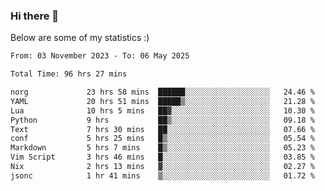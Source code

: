 ### Hi there 👋
Below are some of my statistics :)

<!--START_SECTION:waka-->

```txt
From: 03 November 2023 - To: 06 May 2025

Total Time: 96 hrs 27 mins

norg             23 hrs 58 mins  ██████░░░░░░░░░░░░░░░░░░░   24.46 %
YAML             20 hrs 51 mins  █████▒░░░░░░░░░░░░░░░░░░░   21.28 %
Lua              10 hrs 5 mins   ██▓░░░░░░░░░░░░░░░░░░░░░░   10.30 %
Python           9 hrs           ██▒░░░░░░░░░░░░░░░░░░░░░░   09.18 %
Text             7 hrs 30 mins   ██░░░░░░░░░░░░░░░░░░░░░░░   07.66 %
conf             5 hrs 25 mins   █▒░░░░░░░░░░░░░░░░░░░░░░░   05.54 %
Markdown         5 hrs 7 mins    █▒░░░░░░░░░░░░░░░░░░░░░░░   05.23 %
Vim Script       3 hrs 46 mins   █░░░░░░░░░░░░░░░░░░░░░░░░   03.85 %
Nix              2 hrs 13 mins   ▓░░░░░░░░░░░░░░░░░░░░░░░░   02.27 %
jsonc            1 hr 41 mins    ▒░░░░░░░░░░░░░░░░░░░░░░░░   01.72 %
```

<!--END_SECTION:waka-->

<!--
**KlapenHz/KlapenHz** is a ✨ _special_ ✨ repository because its `README.md` (this file) appears on your GitHub profile.

Here are some ideas to get you started:

- 🔭 I’m currently working on ...
- 🌱 I’m currently learning ...
- 👯 I’m looking to collaborate on ...
- 🤔 I’m looking for help with ...
- 💬 Ask me about ...
- 📫 How to reach me: ...
- 😄 Pronouns: ...
- ⚡ Fun fact: ...
-->
